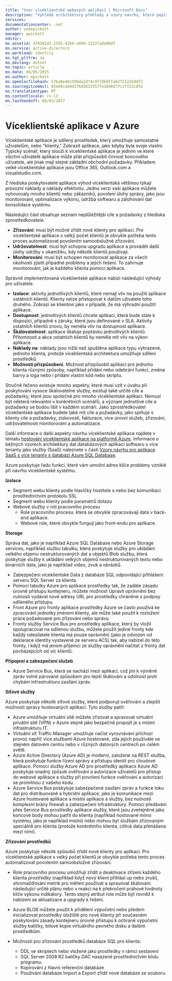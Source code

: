 ```yaml
---
title: "Vzor víceklientské webových aplikací | Microsoft Docs"
description: "Vyhledá architektury přehledy a vzory návrhu, které popisují, jak implementovat víceklientské webovou aplikaci na platformě Azure."
services: 
documentationcenter: .net
author: wadepickett
manager: wpickett
editor: 
ms.assetid: 4f0281d2-1555-42b0-a99d-1222fade0b0f
ms.service: active-directory
ms.workload: identity
ms.tgt_pltfrm: na
ms.devlang: dotnet
ms.topic: article
ms.date: 06/05/2015
ms.author: wpickett
ms.openlocfilehash: 57ba0e46139bda2d74c9f7db0ffab2f2122b0df2
ms.sourcegitcommit: 02e69c4a9d17645633357fe3d46677c2ff22c85a
ms.translationtype: MT
ms.contentlocale: cs-CZ
ms.lasthandoff: 08/03/2017
---
```

# <a name="multitenant-applications-in-azure"></a>Víceklientské aplikace v Azure
Víceklientské aplikace je sdílený prostředek, který umožňuje samostatné uživatelům, nebo "klienty," Zobrazit aplikace, jako kdyby byla svoje vlastní. Typický scénář, který slouží k víceklientské aplikace je jedním ve které všichni uživatelé aplikace může přát přizpůsobit činnost koncového uživatele, ale jinak mají stejné základní obchodní požadavky. Příkladem velké víceklientské aplikace jsou Office 365, Outlook.com a visualstudio.com.

Z hlediska poskytovatele aplikace výhod víceklientská většinou týkají provozní náklady a náklady efektivitu. Jednu verzi vaší aplikace můžete vyhovovaly mnoho klientů nebo zákazníků, povolení úlohy správy, jako jsou monitorování, optimalizace výkonu, údržba softwaru a zálohování dat konsolidace systému.

Následující část obsahuje seznam nejdůležitější cíle a požadavky z hlediska zprostředkovatele.

* **Zřizování**: musí být možné zřídit nové klienty pro aplikaci.  Pro víceklientské aplikace s velký počet klientů je obvykle potřeba tento proces automatizovat povolením samoobslužné zřizování.
* **Udržovatelnost**: musí být schopna upgradu aplikace a provádět další úlohy údržby v okamžiku, kdy několik klientů používají.
* **Monitorování**: musí být schopen monitorovat aplikace za všech okolností zjistit případné problémy a jejich řešení. To zahrnuje monitorování, jak je každého klienta pomocí aplikace.

Správně implementovaná víceklientské aplikace nabízí následující výhody pro uživatele.

* **Izolace**: aktivity jednotlivých klientů, které nemají vliv na použití aplikace ostatních klientů. Klienty nelze přistupovat k datům uživatele toho druhého. Zobrazí se klientovi jako v případě, že má výhradní použití aplikace.
* **Dostupnost**: jednotlivých klientů chcete aplikaci, která bude stále k dispozici, případně s záruky, které jsou definované v SLA. Aktivity ostatních klientů znovu, by neměla vliv na dostupnost aplikace.
* **Škálovatelnost**: aplikace škáluje poptávku jednotlivých klientů. Přítomnosti a akce ostatních klientů by neměla mít vliv na výkon aplikace.
* **Náklady na**: náklady jsou nižší než spuštěna aplikace typu vyhrazené, jednoho klienta, protože víceklientská architektura umožňuje sdílení prostředků.
* **Možnosti přizpůsobení**. Možnost přizpůsobit aplikaci pro jednoho klienta různými způsoby, například přidání nebo odebrání funkcí, změna barvy a loga nebo i přidání vlastní kód nebo skriptu.

Stručně řečeno existuje mnoho aspekty, které musí vzít v úvahu při poskytování vysoce škálovatelné služby, existují také určité cíle a požadavky, které jsou společné pro mnoho víceklientské aplikací. Nemusí být některá relevantní v konkrétních scénářů, a význam jednotlivé cíle a požadavky se budou lišit v každém scénáři. Jako zprostředkovatel víceklientské aplikace budete také mít cíle a požadavky, jako splňuje s klienty cíle a požadavky, ziskovosti, fakturace, více úrovní služeb, zřizování, udržovatelnosti monitorování a automatizace.

Další informace o další aspekty návrhu víceklientské aplikace najdete v tématu [hostování víceklientské aplikace na platformě Azure][Hosting a Multi-Tenant Application on Azure]. Informace o běžných vzorech architektury dat databázových aplikací softwaru s více tenanty jako služby (SaaS) naleznete v části [Vzory návrhu pro aplikace SaaS s více tenanty s databází Azure SQL Database](sql-database/sql-database-design-patterns-multi-tenancy-saas-applications.md). 

Azure poskytuje řadu funkcí, které vám umožní adres klíče problémy vzniklé při návrhu víceklientské systému.

**Izolace**

* Segment webu klienty podle hlavičky hostitele s nebo bez komunikaci prostřednictvím protokolu SSL
* Segment webu klienty podle parametrů dotazu
* Webové služby v rolí pracovního procesu
  * Role pracovního procesu. která se obvykle zpracovávají data v back-end aplikace.
  * Webové role, které obvykle fungují jako front-endu pro aplikace.

**Storage**

Správa dat, jako je například Azure SQL Database nebo Azure Storage services, například službu tabulku, která poskytuje služby pro ukládání velkého objemu nestrukturovaných dat a objektů Blob službu, která poskytuje služby k ukládání velkých objemů nestrukturovaných textu nebo binárních data, jako je například video, zvuk a obrázků.

* Zabezpečení víceklientské Data z databáze SQL odpovídající přihlášení serveru SQL Server za klienta.
* Pomocí tabulky Azure pro aplikace prostředky tak, že zadáte zásadu úrovně přístupu kontejneru, můžete možnost Upravit oprávnění bez nutnosti vydávat nové adresy URL pro prostředky chráněné s podpisy sdíleného přístupu.
* Front Azure pro fronty aplikace prostředky Azure se často používá ke zpracování jednotky jménem klienty, ale může také použít k rozložení práce požadované pro zřizování nebo správu.
* Fronty služby Service Bus pro prostředky aplikace, který by vložil spolupracovat na sdílenou službu, můžete použít jediné fronty kde každý odesílatele klienta má pouze oprávnění (jako je odvozen od deklarace identity vystavené ze serveru ACS) tak, aby nabízel do této fronty, i když má jenom příjemci ze služby oprávnění načítat z fronty dat pocházejících od víc klientů.

**Připojení a zabezpečení služeb**

* Azure Service Bus, která se nachází mezi aplikací, což jim k výměně zpráv volně párované způsobem pro lepší škálování a odolnost proti chybám infrastrukturu zasílání zpráv.

**Síťové služby**

Azure poskytuje několik síťové služby, které podporují ověřování a zlepšit možnosti správy hostovaných aplikací. Tyto služby patří:

* Azure umožňuje virtuální sítě můžete zřizovat a spravovat virtuální privátní sítě (VPN) v Azure stejně jako bezpečně propojit je s místní infrastrukturu IT.
* Virtuální síť Traffic Manager umožňuje načíst vyrovnávání příchozí provoz napříč více službami Azure hostované, zda jejich používáte ve stejném datovém centru nebo v různých datových centrech po celém světě.
* Azure Active Directory (Azure AD) je moderní, založené na REST služba, která poskytuje funkce řízení správy a přístupu identit pro cloudové aplikace. Pomocí služby Azure AD pro prostředky aplikace Azure AD poskytuje snadný způsob ověřování a autorizace uživatelů pro přístup do webové aplikace a služby při povolení funkce ověřování a autorizaci se promítnou z vašeho kódu.
* Azure Service Bus poskytuje zabezpečené zasílání zpráv a funkce toku dat pro distribuované a hybridní aplikace, jako je komunikace mezi Azure hostované aplikace a místní aplikace a služby, bez nutnosti komplexní brány firewall a zabezpečení infrastruktury. Pomocí předávání přes Service Bus prostředky aplikace služby, které jsou zveřejněné jako koncové body mohou patřit do klienta (například hostované mimo systému, jako je například místní) nebo mohou být službám zřizovaným speciálně pro klienta (protože konkrétního klienta, citlivá data přenášena mezi nimi).

**Zřizování prostředků**

Azure poskytuje několik způsobů zřídit nové klienty pro aplikaci. Pro víceklientské aplikace s velký počet klientů je obvykle potřeba tento proces automatizovat povolením samoobslužné zřizování.

* Role pracovního procesu umožňují zřídit a deaktivace zřízení každého klienta prostředky (například když nový klient přihlásí up nebo zruší), shromažďování metrik pro měření používat a spravovat škálování následující určité plánu nebo v reakci na k překročení prahové hodnoty klíče výkonu indikátory. Tento stejný atribut role může být rovněž k nabízení se aktualizace a upgrady k řešení.
* Azure BLOB můžete použít k přidělení výpočetní nebo předem inicializovat prostředky úložiště pro nové klienty při současném poskytování zásady kontejneru úrovně přístupu k ochraně výpočetní služby balíčky, bitové kopie virtuálního pevného disku a dalším prostředkům.
* Možnosti pro zřizování prostředků databáze SQL pro klienta:
  
  * DDL ve skriptech nebo vložené jako prostředky v rámci sestavení
  * SQL Server 2008 R2 balíčky DAC nasazené prostřednictvím kódu programu.
  * Kopírování z hlavní referenční databáze
  * Používání databáze Import a Export zřídit nové databáze ze souboru.

<!--links-->

[Hosting a Multi-Tenant Application on Azure]: http://msdn.microsoft.com/library/hh534480.aspx
[Designing Multitenant Applications on Azure]: http://msdn.microsoft.com/library/windowsazure/hh689716
